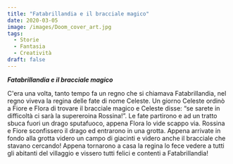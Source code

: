 ```yaml
---
title: "Fatabrillandia e il bracciale magico"
date: 2020-03-05
image: /images/Doom_cover_art.jpg
tags:
  - Storie
  - Fantasia
  - Creatività
draft: false
---
```


***Fatabrillandia e il bracciale magico***
<!-- excerpt -->
C'era una volta, tanto tempo fa un regno che si chiamava Fatabrillandia, nel regno viveva la regina delle fate di nome Celeste.
Un giorno Celeste ordinò a Fiore e Flora di trovare il bracciale magico e Celeste disse: “se sarete in difficoltà ci sarà la supereroina Rossina!”.
Le fate partirono e ad un tratto sbuca fuori un drago sputafuoco, appena Flora lo vide scappo via. Rossina e Fiore sconfissero il drago ed entrarono in una grotta. Appena arrivate in fondo alla grotta videro un campo di giacinti e videro anche il bracciale che stavano cercando! Appena tornarono a casa la regina lo fece vedere a tutti gli abitanti del villaggio e vissero tutti felici e contenti a Fatabrillandia!
